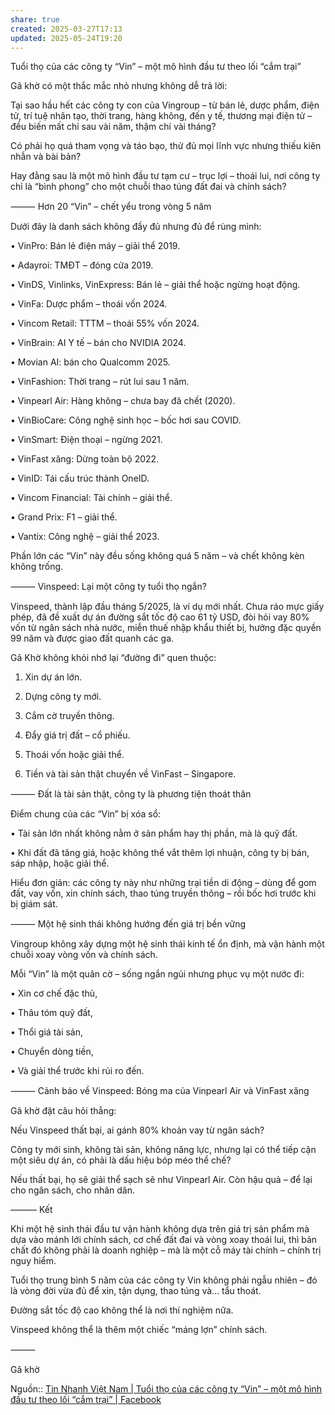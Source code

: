 ```yaml
---
share: true
created: 2025-03-27T17:13
updated: 2025-05-24T19:20
---
```

Tuổi thọ của các công ty “Vin” – một mô hình đầu tư theo lối “cắm trại”

Gã khờ có một thắc mắc nhỏ nhưng không dễ trả lời:

Tại sao hầu hết các công ty con của Vingroup – từ bán lẻ, dược phẩm, điện tử, trí tuệ nhân tạo, thời trang, hàng không, đến y tế, thương mại điện tử – đều biến mất chỉ sau vài năm, thậm chí vài tháng?

Có phải họ quá tham vọng và táo bạo, thử đủ mọi lĩnh vực nhưng thiếu kiên nhẫn và bài bản?

Hay đằng sau là một mô hình đầu tư tạm cư – trục lợi – thoái lui, nơi công ty chỉ là “bình phong” cho một chuỗi thao túng đất đai và chính sách?

⸻ Hơn 20 “Vin” – chết yểu trong vòng 5 năm

Dưới đây là danh sách không đầy đủ nhưng đủ để rùng mình:

• VinPro: Bán lẻ điện máy – giải thể 2019.

• Adayroi: TMĐT – đóng cửa 2019.

• VinDS, Vinlinks, VinExpress: Bán lẻ – giải thể hoặc ngừng hoạt động.

• VinFa: Dược phẩm – thoái vốn 2024.

• Vincom Retail: TTTM – thoái 55% vốn 2024.

• VinBrain: AI Y tế – bán cho NVIDIA 2024.

• Movian AI: bán cho Qualcomm 2025.

• VinFashion: Thời trang – rút lui sau 1 năm.

• Vinpearl Air: Hàng không – chưa bay đã chết (2020).

• VinBioCare: Công nghệ sinh học – bốc hơi sau COVID.

• VinSmart: Điện thoại – ngừng 2021.

• VinFast xăng: Dừng toàn bộ 2022.

• VinID: Tái cấu trúc thành OneID.

• Vincom Financial: Tài chính – giải thể.

• Grand Prix: F1 – giải thể.

• Vantix: Công nghệ – giải thể 2023.

Phần lớn các “Vin” này đều sống không quá 5 năm – và chết không kèn không trống.

⸻ Vinspeed: Lại một công ty tuổi thọ ngắn?

Vinspeed, thành lập đầu tháng 5/2025, là ví dụ mới nhất. Chưa ráo mực giấy phép, đã đề xuất dự án đường sắt tốc độ cao 61 tỷ USD, đòi hỏi vay 80% vốn từ ngân sách nhà nước, miễn thuế nhập khẩu thiết bị, hưởng đặc quyền 99 năm và được giao đất quanh các ga.

Gã Khờ không khỏi nhớ lại “đường đi” quen thuộc:

1. Xin dự án lớn.

2. Dựng công ty mới.

3. Cắm cờ truyền thông.

4. Đẩy giá trị đất – cổ phiếu.

5. Thoái vốn hoặc giải thể.

6. Tiền và tài sản thật chuyển về VinFast – Singapore.

⸻ Đất là tài sản thật, công ty là phương tiện thoát thân

Điểm chung của các “Vin” bị xóa sổ:

• Tài sản lớn nhất không nằm ở sản phẩm hay thị phần, mà là quỹ đất.

• Khi đất đã tăng giá, hoặc không thể vắt thêm lợi nhuận, công ty bị bán, sáp nhập, hoặc giải thể.

Hiểu đơn giản: các công ty này như những trại tiền di động – dùng để gom đất, vay vốn, xin chính sách, thao túng truyền thông – rồi bốc hơi trước khi bị giám sát.

⸻ Một hệ sinh thái không hướng đến giá trị bền vững

Vingroup không xây dựng một hệ sinh thái kinh tế ổn định, mà vận hành một chuỗi xoay vòng vốn và chính sách.

Mỗi “Vin” là một quân cờ – sống ngắn ngủi nhưng phục vụ một nước đi:

• Xin cơ chế đặc thù,

• Thâu tóm quỹ đất,

• Thổi giá tài sản,

• Chuyển dòng tiền,

• Và giải thể trước khi rủi ro đến.

⸻ Cảnh báo về Vinspeed: Bóng ma của Vinpearl Air và VinFast xăng

Gã khờ đặt câu hỏi thẳng:

Nếu Vinspeed thất bại, ai gánh 80% khoản vay từ ngân sách?

Công ty mới sinh, không tài sản, không năng lực, nhưng lại có thể tiếp cận một siêu dự án, có phải là dấu hiệu bóp méo thể chế?

Nếu thất bại, họ sẽ giải thể sạch sẽ như Vinpearl Air. Còn hậu quả – để lại cho ngân sách, cho nhân dân.

——— Kết

Khi một hệ sinh thái đầu tư vận hành không dựa trên giá trị sản phẩm mà dựa vào mánh lới chính sách, cơ chế đất đai và vòng xoay thoái lui, thì bản chất đó không phải là doanh nghiệp – mà là một cỗ máy tài chính – chính trị nguy hiểm.

Tuổi thọ trung bình 5 năm của các công ty Vin không phải ngẫu nhiên – đó là vòng đời vừa đủ để xin, tận dụng, thao túng và… tẩu thoát.

Đường sắt tốc độ cao không thể là nơi thí nghiệm nữa.

Vinspeed không thể là thêm một chiếc “máng lợn” chính sách.

⸻

Gã khờ

Nguồn:: [Tin Nhanh Việt Nam \| Tuổi thọ của các công ty “Vin” – một mô hình đầu tư theo lối “cắm trại” \| Facebook](https://www.facebook.com/groups/1224434588399628/posts/1882799815896432/)